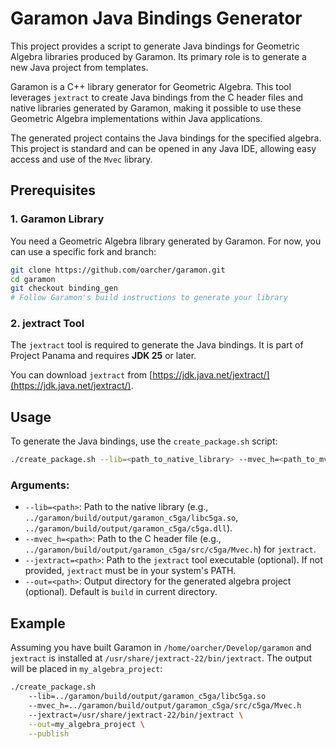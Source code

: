 # Garamon Java Bindings Generator

This project provides a script to generate Java bindings for Geometric Algebra libraries produced by Garamon. Its primary role is to generate a new Java project from templates.

Garamon is a C++ library generator for Geometric Algebra. This tool leverages `jextract` to create Java bindings from the C header files and native libraries generated by Garamon, making it possible to use these Geometric Algebra implementations within Java applications.

The generated project contains the Java bindings for the specified algebra. This project is standard and can be opened in any Java IDE, allowing easy access and use of the `Mvec` library.

## Prerequisites

### 1. Garamon Library

You need a Geometric Algebra library generated by Garamon. For now, you can use a specific fork and branch:

```bash
git clone https://github.com/oarcher/garamon.git
cd garamon
git checkout binding_gen
# Follow Garamon's build instructions to generate your library
```

### 2. jextract Tool

The `jextract` tool is required to generate the Java bindings. It is part of Project Panama and requires **JDK 25** or later.

You can download `jextract` from [https://jdk.java.net/jextract/](https://jdk.java.net/jextract/).

## Usage

To generate the Java bindings, use the `create_package.sh` script:

```bash
./create_package.sh --lib=<path_to_native_library> --mvec_h=<path_to_mvec_header> [--jextract=<path_to_jextract_tool>] [--out=<output_directory>] [--publish]
```

### Arguments:

*   `--lib=<path>`: Path to the native library (e.g., `../garamon/build/output/garamon_c5ga/libc5ga.so`, `../garamon/build/output/garamon_c5ga/c5ga.dll`).
*   `--mvec_h=<path>`: Path to the C header file (e.g., `../garamon/build/output/garamon_c5ga/src/c5ga/Mvec.h`) for `jextract`.
*   `--jextract=<path>`: Path to the `jextract` tool executable (optional). If not provided, `jextract` must be in your system's PATH.
*   `--out=<path>`: Output directory for the generated algebra project (optional). Default is `build` in current directory.

## Example

Assuming you have built Garamon in `/home/oarcher/Develop/garamon` and `jextract` is installed at `/usr/share/jextract-22/bin/jextract`. The output will be placed in `my_algebra_project`:

```bash
./create_package.sh 
    --lib=../garamon/build/output/garamon_c5ga/libc5ga.so
    --mvec_h=../garamon/build/output/garamon_c5ga/src/c5ga/Mvec.h
    --jextract=/usr/share/jextract-22/bin/jextract \
    --out=my_algebra_project \
    --publish
```
